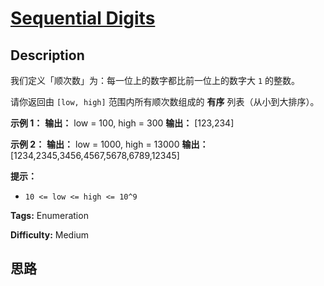 # [Sequential Digits][title]

## Description

我们定义「顺次数」为：每一位上的数字都比前一位上的数字大 `1` 的整数。

请你返回由 `[low, high]` 范围内所有顺次数组成的 **有序** 列表（从小到大排序）。



**示例 1：**
            **输出：** low = 100, high = 300    **输出：** [123,234]    

**示例 2：**
            **输出：** low = 1000, high = 13000    **输出：** [1234,2345,3456,4567,5678,6789,12345]    



**提示：**

  * `10 <= low <= high <= 10^9`


**Tags:** Enumeration

**Difficulty:** Medium

## 思路

[title]: https://leetcode-cn.com/problems/sequential-digits
